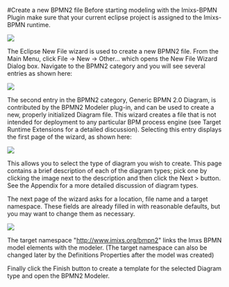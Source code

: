 #Create a new BPMN2 file
 Before starting modeling with the Imixs-BPMN Plugin make sure that your current eclipse project is  assigned to the Imixs-BPMN runtime.
 
<img src="../images/modelling/bpmn_screen_29.png"/> 
 
 
The Eclipse New File wizard is used to create a new BPMN2 file. From the Main Menu, click File -> New -> Other… which opens the New File Wizard Dialog box. Navigate to the BPMN2 category and you will see several entries as shown here:

<img src="../images/modelling/bpmn_screen_06.png"/>

 The second entry in the BPMN2 category, Generic BPMN 2.0 Diagram, is contributed by the BPMN2 Modeler plug-in, and can be used to create a new, properly initialized Diagram file. This wizard creates a file that is not intended for deployment to any particular BPM process engine (see Target Runtime Extensions for a detailed discussion). Selecting this entry displays the first page of the wizard, as shown here:

<img src="../images/modelling/bpmn_screen_07.png"/>


This allows you to select the type of diagram you wish to create. This page contains a brief description of each of the diagram types; pick one by clicking the image next to the description and then click the  Next > button. See the Appendix for a more detailed discussion of diagram types.


 The next page of the wizard asks for a location, file name and a target namespace. These fields are already filled in with reasonable defaults, but you may want to change them as necessary.

<img src="../images/modelling/bpmn_screen_08.png"/>

 The target namespace "http://www.imixs.org/bmpn2" links the Imxs BPMN model elements with the  modeler. (The target namespace can also be changed later by the Definitions Properties after the model was created)
 
 Finally click the Finish button to create a template for the selected Diagram type and open the BPMN2 Modeler. 